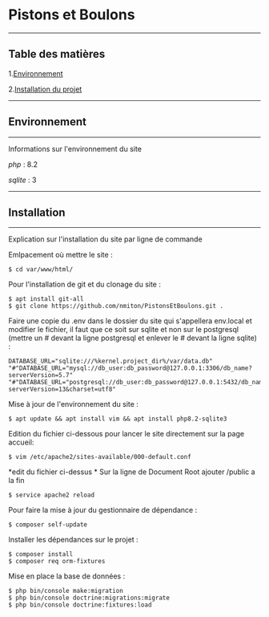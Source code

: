 # Pistons et Boulons

-----------------

## Table des matières
1.[Environnement](#environnement)

2.[Installation du projet](#installation)

-----------------

## Environnement

***
Informations sur l'environnement du site


_php_ : 8.2

_sqlite_ : 3

<!-- _apache_ : 2.4.29 -->

-----------------

## Installation

***
Explication sur l'installation du site par ligne de commande

Emlpacement où mettre le site :
```
$ cd var/www/html/
```

Pour l'installation de git et du clonage du site :
```
$ apt install git-all
$ git clone https://github.com/nmiton/PistonsEtBoulons.git .
```

Faire une copie du .env dans le dossier du site qui s'appellera env.local et modifier le fichier, il faut que ce soit sur sqlite et non sur le postgresql (mettre un # devant la ligne postgresql et enlever le # devant la ligne sqlite) :
```
DATABASE_URL="sqlite:///%kernel.project_dir%/var/data.db"
"#"DATABASE_URL="mysql://db_user:db_password@127.0.0.1:3306/db_name?serverVersion=5.7"
"#"DATABASE_URL="postgresql://db_user:db_password@127.0.0.1:5432/db_name?serverVersion=13&charset=utf8"
```

Mise à jour de l'environnement du site :
```
$ apt update && apt install vim && apt install php8.2-sqlite3
```

Edition du fichier ci-dessous pour lancer le site directement sur la page accueil:
```
$ vim /etc/apache2/sites-available/000-default.conf
```
*edit du fichier ci-dessus * Sur la ligne de Document Root ajouter /public a la fin
```
$ service apache2 reload
```

Pour faire la mise à jour du gestionnaire de dépendance :
```
$ composer self-update
```

Installer les dépendances sur le projet :
```
$ composer install
$ composer req orm-fixtures
```

Mise en place la base de données :
```
$ php bin/console make:migration
$ php bin/console doctrine:migrations:migrate
$ php bin/console doctrine:fixtures:load
```
